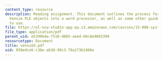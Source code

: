 ```yaml
---
content_type: resource
description: Reading assignment. This document outlines the process for transferring
  Vensim PLE objects into a word processor, as well as some other guidelines and settings
  to use.
file: https://ol-ocw-studio-app-qa.s3.amazonaws.com/courses/15-988-system-dynamics-self-study-fall-1998-spring-1999/058edce6c36eab3899c379a173b1408a_vensim3.pdf
file_type: application/pdf
parent_uid: e5399b4a-7510-d085-aeed-66c8e9603399
resourcetype: Document
title: vensim3.pdf
uid: 058edce6-c36e-ab38-99c3-79a173b1408a
---
```

